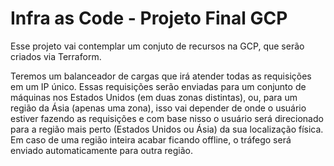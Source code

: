 # Infra as Code - Projeto Final GCP

Esse projeto vai contemplar um conjuto de recursos na GCP, que serão criados via Terraform. 

Teremos um balanceador de cargas que irá atender todas as requisições em um IP único. Essas requisições serão enviadas para um conjunto de máquinas nos Estados Unidos (em duas
zonas distintas), ou, para um região da Ásia (apenas uma zona), isso vai depender de onde o usuário estiver fazendo as requisições e com base nisso o usuário será direcionado para a região mais perto (Estados Unidos ou Ásia) da sua localização física. Em caso de uma região inteira acabar ficando offline, o tráfego será enviado automaticamente para outra região.
